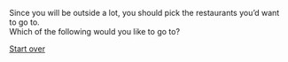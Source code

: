 Since you will be outside a lot, you should pick the restaurants you’d want to go to.   
Which of the following would you like to go to?


[Start over](../../home.md)